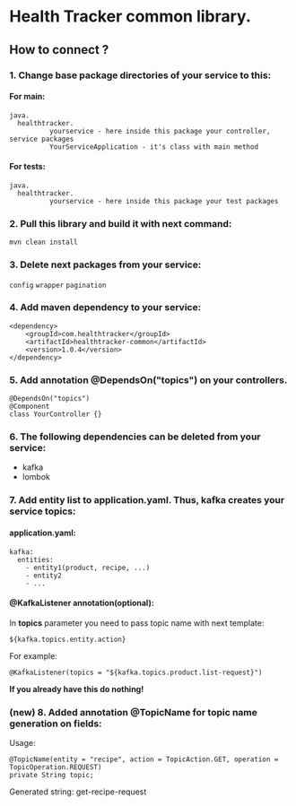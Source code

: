 # Health Tracker common library.
## How to connect ?
### 1. Change base package directories of your service to this:

#### For main:
```
java.
  healthtracker.
          yourservice - here inside this package your controller, service packages
          YourServiceApplication - it's class with main method
```
#### For tests:
```
java.
  healthtracker.
          yourservice - here inside this package your test packages
```
### 2. Pull this library and build it with next command:

`mvn clean install`
### 3. Delete next packages from your service:

`config`
`wrapper`
`pagination`

### 4. Add maven dependency to your service:

```
<dependency>  
    <groupId>com.healthtracker</groupId>  
    <artifactId>healthtracker-common</artifactId>  
    <version>1.0.4</version>  
</dependency>
```
### 5. Add annotation @DependsOn("topics") on your controllers.

```
@DependsOn("topics")
@Component
class YourController {}
```

### 6. The following dependencies can be deleted from your service:

- kafka
- lombok

### 7. Add entity list to application.yaml. Thus, kafka creates your service topics:

#### application.yaml:
```
kafka:
  entities:
    - entity1(product, recipe, ...)
    - entity2
    - ...
```
#### @KafkaListener annotation(optional):
In **topics** parameter you need to pass topic name with next template:

`${kafka.topics.entity.action}`

For example:
```
@KafkaListener(topics = "${kafka.topics.product.list-request}")
```
**If you already have this do nothing!**
### (new) 8. Added annotation @TopicName for topic name generation on fields:
Usage: 
```
@TopicName(entity = "recipe", action = TopicAction.GET, operation = TopicOperation.REQUEST)
private String topic; 
```
Generated string: get-recipe-request